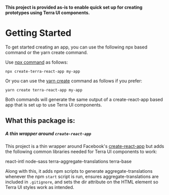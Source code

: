 **This project is provided as-is to enable quick set up for creating prototypes using Terra UI components.**

# Getting Started
To get started creating an app, you can use the following npx based command or the yarn create command.

Use [npx command](https://medium.com/@maybekatz/introducing-npx-an-npm-package-runner-55f7d4bd282b) as follows:

```
npx create-terra-react-app my-app
```

Or you can use the [yarn create](https://yarnpkg.com/lang/en/docs/cli/create/) command as follows if you prefer:

```
yarn create terra-react-app my-app
```

Both commands will generate the same output of a create-react-app based app that is set up to use Terra UI components.

## What this package is:

##### A thin wrapper around `create-react-app`
This project is a thin wrapper around Facebook's [create-react-app](https://github.com/facebookincubator/create-react-app) but adds the following common libraries needed for Terra UI components to work:

react-intl
node-sass
terra-aggregate-translations
terra-base

Along with this, it adds npm scripts to generate aggregate-translations whenever the npm `start` script is run, ensures aggregate-translations are included in `.gitignore`, and sets the dir attribute on the HTML element so Terra UI styles work as intended.
